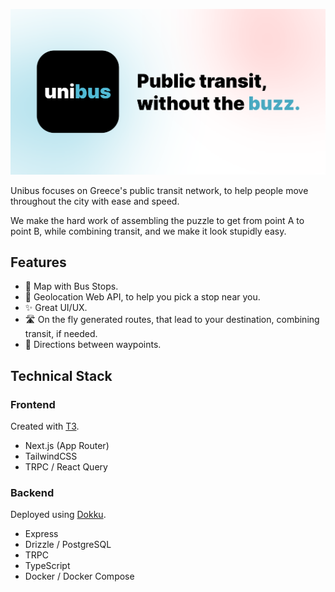 <p>
  <img src="https://github.com/billvog/unibus/blob/main/web/public/og-image.png" alt="Unibus: Public transit, without the buzz." />
</p>

Unibus focuses on Greece's public transit network, to help people move throughout the city with ease and speed.

We make the hard work of assembling the puzzle to get from point A to point B, while combining transit, and we make it look stupidly easy.

## Features

- 🚏 Map with Bus Stops.
- 📍 Geolocation Web API, to help you pick a stop near you.
- ✨ Great UI/UX.
- 🛣️ On the fly generated routes, that lead to your destination, combining transit, if needed.
- 🧭 Directions between waypoints.

## Technical Stack

### Frontend

Created with [T3](https://create.t3.gg/).

- Next.js (App Router)
- TailwindCSS
- TRPC / React Query

### Backend

Deployed using [Dokku](https://dokku.com/).

- Express
- Drizzle / PostgreSQL
- TRPC
- TypeScript
- Docker / Docker Compose
